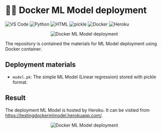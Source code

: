 # ✍🏻 Docker ML Model deployment

![VS Code](https://img.shields.io/badge/Editor-VS%20Code-brightgreen)
![Python](https://img.shields.io/badge/Code-Python-blue)
![HTML](https://img.shields.io/badge/Code-html-blue)
![pickle](https://img.shields.io/badge/Tools-pickle-brightgreen)
![Docker](https://img.shields.io/badge/Tools-Docker-brightgreen)
![Heroku](https://img.shields.io/badge/Tools-Heroku-brightgreen)

<p align="center">
  <img src="https://miro.medium.com/max/1400/0*UB1f_nWAiMlnYPeq.png" alt="Docker ML Model deployment"/>
</p>

The repository is contained the materials for ML Model deployment using Docker container.

## Deployment materials
* `model.pk`: The simple ML Model (Linear regression) stored with pickle format.

## Result
The deployment ML Model is hosted by Heroku. It can be vistied from https://testingdockermlmodel.herokuapp.com/.

<p align="center">
  <img src="https://miro.medium.com/max/2400/1*UEY9Xc1pcgGLfr3HCpZ3uQ.png" alt="Docker ML Model deployment"/>
</p>
